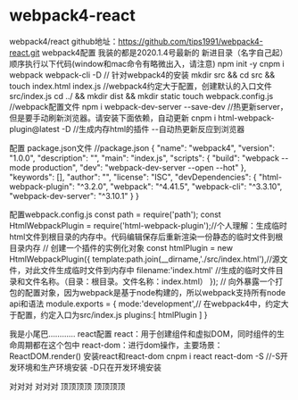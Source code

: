 # webpack4-react
webpack4/react
github地址：https://github.com/tips1991/webpack4-react.git
webpack4配置 我装的都是2020.1.4号最新的
新进目录（名字自己起）
顺序执行以下代码(window和mac命令有略微出入，请注意)
npm init -y
cnpm i webpack webpack-cli -D // 针对webpack4的安装
mkdir src && cd src && touch index.html index.js    //webpack4约定大于配置，创建默认的入口文件src/index.js
cd ../ && mkdir dist && mkdir static
touch webpack.config.js               //webpack配置文件
npm i webpack-dev-server --save-dev   //热更新server，但是要手动刷新浏览器。请安装下面依赖，自动更新
cnpm i html-webpack-plugin@latest -D  //生成内存html的插件  --自动热更新反应到浏览器

配置 package.json文件
//package.json
{
  "name": "webpack4",
  "version": "1.0.0",
  "description": "",
  "main": "index.js",
  "scripts": {
    "build": "webpack --mode production",
    "dev": "webpack-dev-server --open --hot"
  },
  "keywords": [],
  "author": "",
  "license": "ISC",
  "devDependencies": {
    "html-webpack-plugin": "^3.2.0",
    "webpack": "^4.41.5",
    "webpack-cli": "^3.3.10",
    "webpack-dev-server": "^3.10.1"
  }
}

配置webpack.config.js
const path = require('path');
const HtmlWebpackPlugin = require('html-webpack-plugin');//个人理解：生成临时html文件到根目录的内存中。代码编辑保存后重新渲染一份静态的临时文件到根目录内存
// 创建一个插件的实例化对象
const htmlPlugin = new HtmlWebpackPlugin({
	template:path.join(__dirname,'./src/index.html'),//源文件，对此文件生成临时文件到内存中
	filename:'index.html' //生成的临时文件目录和文件名称。（目录：根目录。文件名称：index.html）
});
// 向外暴露一个打包的配置对象，因为webpack是基于node构建的，所以webpack支持所有node api和语法
module.exports = {
	mode:'development',// 在webpack4中，约定大于配置，约定入口为src/index.js
	plugins:[
		htmlPlugin 
	]
}

我是小尾巴…………
react配置
react：用于创建组件和虚拟DOM，同时组件的生命周期都在这个包中
react-dom：进行dom操作，主要场景：ReactDOM.render()
安装react和react-dom
cnpm i react react-dom -S  //-S开发环境和生产环境安装  -D只在开发环境安装

对对对
对对对
顶顶顶顶
顶顶顶顶
